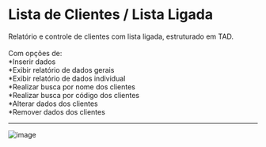 # Lista de Clientes / Lista Ligada
Relatório e controle de clientes com lista ligada, estruturado em TAD.
<br/>
<br/>
Com opções de:
<br/>
*Inserir dados
<br/>
*Exibir relatório de dados gerais
<br/>
*Exibir relatório de dados individual
<br/>
*Realizar busca por nome dos clientes
<br/>
*Realizar busca por código dos clientes
<br/>
*Alterar dados dos clientes
<br/>
*Remover dados dos clientes
<br/>
<hr/>

![image](https://user-images.githubusercontent.com/106918230/209963459-e306f5cb-abe4-4071-a6dc-60640c90ba8a.png)

